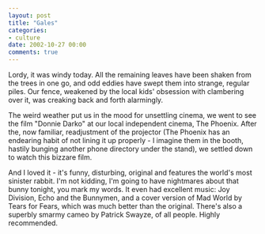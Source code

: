 ```yaml
---
layout: post
title: "Gales"
categories:
- culture
date: 2002-10-27 00:00
comments: true
---
```


<p>Lordy, it was windy today. All the remaining leaves have been shaken from the trees in one go, and odd eddies have swept them into strange, regular piles. Our fence, weakened by the local kids' obsession with clambering over it, was creaking back and forth alarmingly.</p>

<p>The weird weather put us in the mood for unsettling cinema, we went to see the film "Donnie Darko" at our local independent cinema, The Phoenix. After the, now familiar, readjustment of the projector (The Phoenix has an endearing habit of not lining it up properly - I imagine them in the booth, hastily bunging another phone directory under the stand), we settled down to watch this bizzare film.</p>

<p>And I loved it - it's funny, disturbing, original and features the world's most sinister rabbit. I'm not kidding, I'm going to have nightmares about that bunny tonight, you mark my words. It even had excellent music: Joy Division, Echo and the Bunnymen, and a cover version of Mad World by Tears for Fears, which was much better than the original. There's also a superbly smarmy cameo by Patrick Swayze, of all people. Highly recommended.</p>


